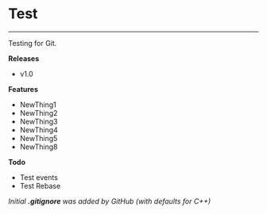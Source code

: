 # Test
---

Testing for Git.

**Releases**
- v1.0

**Features**
- NewThing1
- NewThing2
- NewThing3
- NewThing4
- NewThing5
- NewThing8

**Todo**
- Test events
- Test Rebase

_Initial **.gitignore** was added by GitHub (with defaults for C++)_
